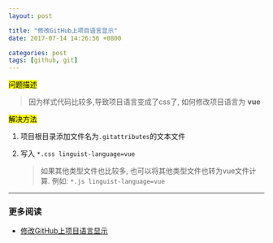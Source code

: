```yaml
---
layout: post

title: "修改GitHub上项目语言显示"
date: 2017-07-14 14:26:56 +0800

categories: post
tags: [github, git]
---
```


<mark>问题描述</mark>

>因为样式代码比较多,导致项目语言变成了css了, 如何修改项目语言为 **vue**

<mark>解决方法</mark>

1. 项目根目录添加文件名为`.gitattributes`的文本文件

1. 写入 `*.css linguist-language=vue`

    >如果其他类型文件也比较多, 也可以将其他类型文件也转为vue文件计算.  例如: `*.js linguist-language=vue`

---
### 更多阅读
- [修改GitHub上项目语言显示](http://www.jianshu.com/p/d4bd6ef22a80)
